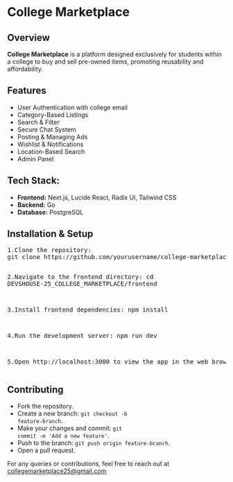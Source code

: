<div class="container">
    <h1>College Marketplace</h1>
    <h2>Overview</h2>
    <p><strong>College Marketplace</strong> is a platform designed exclusively for students within a college to buy and sell pre-owned items, promoting reusability and affordability.</p>
    <h2>Features</h2>
    <ul>
        <li>User Authentication with college email</li>
        <li>Category-Based Listings</li>
        <li>Search & Filter</li>
        <li>Secure Chat System</li>
        <li>Posting & Managing Ads</li>
        <li>Wishlist & Notifications</li>
        <li>Location-Based Search</li>
        <li>Admin Panel</li>
    </ul>
    <h2>Tech Stack:</h2>
    <ul>
        <li><strong>Frontend:</strong> Next.js, Lucide React, Radix UI, Tailwind CSS</li>
        <li><strong>Backend:</strong> Go</li>
        <li><strong>Database:</strong> PostgreSQL</li>
    </ul>
    <h2>Installation & Setup</h2>
    <pre>
1.Clone the repository:
git clone https://github.com/yourusername/college-marketplace.git


2.Navigate to the frontend directory:
    cd DEVSHOUSE-25_COLLEGE_MARKETPLACE/frontend

3.Install frontend dependencies:
    npm install

4.Run the development server:
    npm run dev

5.Open http://localhost:3000 to view the app in the web browser.
 </pre>
    <h2>Contributing</h2>
    <ul>
        <li>Fork the repository.</li>
        <li>Create a new branch: <code>git checkout -b feature-branch</code>.</li>
        <li>Make your changes and commit: <code>git commit -m 'Add a new feature'</code>.</li>
        <li>Push to the branch: <code>git push origin feature-branch</code>.</li>
        <li>Open a pull request.</li>
    </ul>
    <div class="footer">
        <p>For any queries or contributions, feel free to reach out at <a href="mailto:collegemarketplace25@gmail.com" style="color: red;">collegemarketplace25@gmail.com</a></p>
    </div>
</div>
